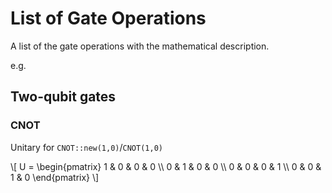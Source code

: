 # List of Gate Operations

A list of the gate operations with the mathematical description.

e.g.

## Two-qubit gates

### CNOT

Unitary for `CNOT::new(1,0)`/`CNOT(1,0)`

\\[
 U  = \begin{pmatrix}
 1 & 0 & 0 & 0 \\\\
 0 & 1 & 0 & 0 \\\\
 0 & 0 & 0 & 1 \\\\
 0 & 0 & 1 & 0
 \end{pmatrix}
 \\]